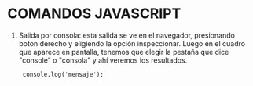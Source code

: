 # COMANDOS JAVASCRIPT

1. Salida por consola: esta salida se ve en el navegador, presionando boton derecho y eligiendo la opción inspeccionar. Luego en el cuadro que aparece en pantalla, tenemos que elegir la pestaña que dice "console" o "consola" y ahí veremos los resultados.

        console.log('mensaje');